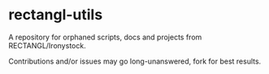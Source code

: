 # rectangl-utils

A repository for orphaned scripts, docs and projects from RECTANGL/Ironystock.

Contributions and/or issues may go long-unanswered, fork for best results.
